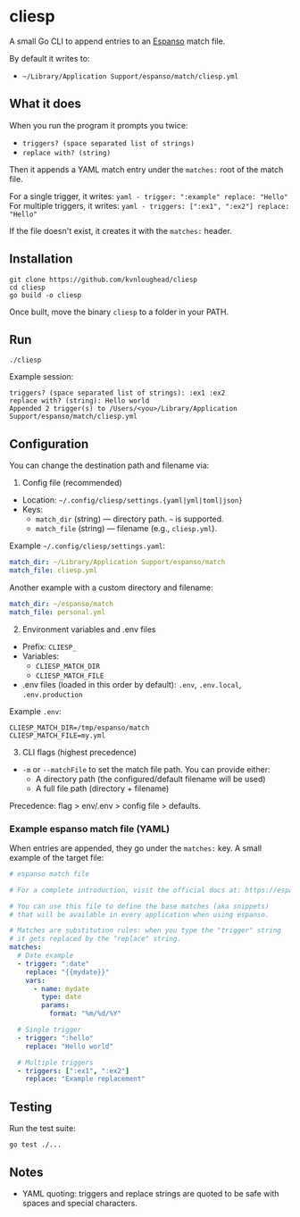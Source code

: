 # cliesp

A small Go CLI to append entries to an [Espanso](https://espanso.org) match file.

By default it writes to:

- `~/Library/Application Support/espanso/match/cliesp.yml`

## What it does

When you run the program it prompts you twice:
  - `triggers? (space separated list of strings)`
  - `replace with? (string)`

Then it appends a YAML match entry under the `matches:` root of the match file.

For a single trigger, it writes:
    ```yaml
    - trigger: ":example"
      replace: "Hello"
    ```
For multiple triggers, it writes:
    ```yaml
    - triggers: [":ex1", ":ex2"]
      replace: "Hello"
    ```

If the file doesn't exist, it creates it with the `matches:` header.

## Installation

```
git clone https://github.com/kvnloughead/cliesp
cd cliesp
go build -o cliesp
```

Once built, move the binary `cliesp` to a folder in your PATH.

## Run

```
./cliesp
```

Example session:

```
triggers? (space separated list of strings): :ex1 :ex2
replace with? (string): Hello world
Appended 2 trigger(s) to /Users/<you>/Library/Application Support/espanso/match/cliesp.yml
```

## Configuration

You can change the destination path and filename via:

1) Config file (recommended)

- Location: `~/.config/cliesp/settings.{yaml|yml|toml|json}`
- Keys:
  - `match_dir` (string) — directory path. `~` is supported.
  - `match_file` (string) — filename (e.g., `cliesp.yml`).

Example `~/.config/cliesp/settings.yaml`:

```yaml
match_dir: ~/Library/Application Support/espanso/match
match_file: cliesp.yml
```

Another example with a custom directory and filename:

```yaml
match_dir: ~/espanso/match
match_file: personal.yml
```

2) Environment variables and .env files

- Prefix: `CLIESP_`
- Variables:
  - `CLIESP_MATCH_DIR`
  - `CLIESP_MATCH_FILE`
- .env files (loaded in this order by default): `.env`, `.env.local`, `.env.production`

Example `.env`:

```
CLIESP_MATCH_DIR=/tmp/espanso/match
CLIESP_MATCH_FILE=my.yml
```

3) CLI flags (highest precedence)

- `-m` or `--matchFile` to set the match file path. You can provide either:
  - A directory path (the configured/default filename will be used)
  - A full file path (directory + filename)

Precedence: flag > env/.env > config file > defaults.

### Example espanso match file (YAML)

When entries are appended, they go under the `matches:` key. A small example of the target file:

```yaml
# espanso match file

# For a complete introduction, visit the official docs at: https://espanso.org/docs/

# You can use this file to define the base matches (aka snippets)
# that will be available in every application when using espanso.

# Matches are substitution rules: when you type the "trigger" string
# it gets replaced by the "replace" string.
matches:
  # Date example
  - trigger: ":date"
    replace: "{{mydate}}"
    vars:
      - name: mydate
        type: date
        params:
          format: "%m/%d/%Y"

  # Single trigger
  - trigger: ":hello"
    replace: "Hello world"

  # Multiple triggers
  - triggers: [":ex1", ":ex2"]
    replace: "Example replacement"
```

## Testing

Run the test suite:

```
go test ./...
```

## Notes

- YAML quoting: triggers and replace strings are quoted to be safe with spaces and special characters.
